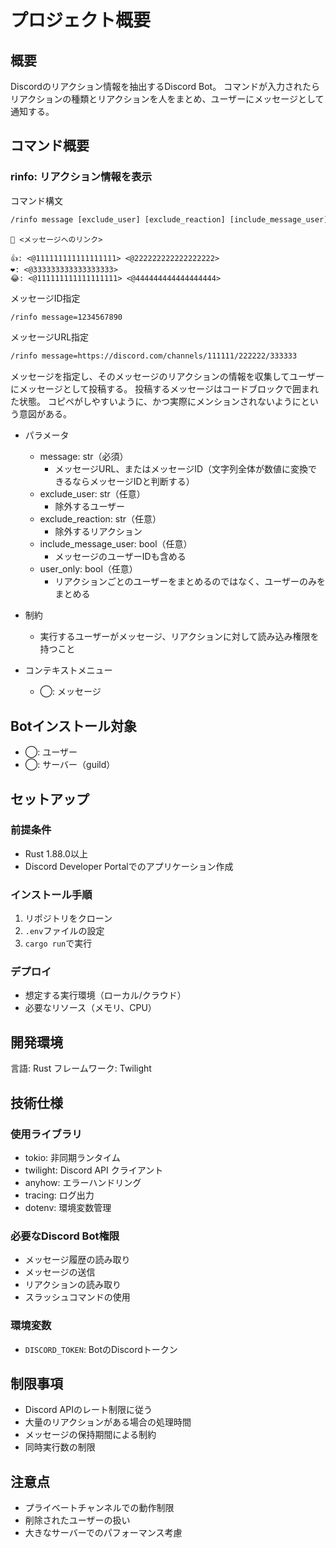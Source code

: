 # プロジェクト概要

## 概要

Discordのリアクション情報を抽出するDiscord Bot。
コマンドが入力されたらリアクションの種類とリアクションを人をまとめ、ユーザーにメッセージとして通知する。


## コマンド概要

### rinfo: リアクション情報を表示

コマンド構文

```txt
/rinfo message [exclude_user] [exclude_reaction] [include_message_user] [user_only]
```

```aiignore
📝 <メッセージへのリンク>

👍: <@111111111111111111> <@222222222222222222>
❤️: <@333333333333333333>
😂: <@111111111111111111> <@444444444444444444>
```


メッセージID指定

```txt
/rinfo message=1234567890
```

メッセージURL指定

```txt
/rinfo message=https://discord.com/channels/111111/222222/333333
```

メッセージを指定し、そのメッセージのリアクションの情報を収集してユーザーにメッセージとして投稿する。
投稿するメッセージはコードブロックで囲まれた状態。
コピペがしやすいように、かつ実際にメンションされないようにという意図がある。


- パラメータ
  - message: str（必須）
    - メッセージURL、またはメッセージID（文字列全体が数値に変換できるならメッセージIDと判断する）
  - exclude_user: str（任意）
    - 除外するユーザー
  - exclude_reaction: str（任意）
    - 除外するリアクション
  - include_message_user: bool（任意）
    - メッセージのユーザーIDも含める
  - user_only: bool（任意）
    - リアクションごとのユーザーをまとめるのではなく、ユーザーのみをまとめる

- 制約
  - 実行するユーザーがメッセージ、リアクションに対して読み込み権限を持つこと

- コンテキストメニュー
  - ◯: メッセージ

## Botインストール対象

- ◯: ユーザー
- ◯: サーバー（guild）

## セットアップ

### 前提条件
- Rust 1.88.0以上
- Discord Developer Portalでのアプリケーション作成

### インストール手順
1. リポジトリをクローン
2. `.env`ファイルの設定
3. `cargo run`で実行

### デプロイ
- 想定する実行環境（ローカル/クラウド）
- 必要なリソース（メモリ、CPU）

## 開発環境

言語: Rust
フレームワーク: Twilight

## 技術仕様

### 使用ライブラリ
- tokio: 非同期ランタイム
- twilight: Discord API クライアント
- anyhow: エラーハンドリング
- tracing: ログ出力
- dotenv: 環境変数管理

### 必要なDiscord Bot権限
- メッセージ履歴の読み取り
- メッセージの送信
- リアクションの読み取り
- スラッシュコマンドの使用

### 環境変数
- `DISCORD_TOKEN`: BotのDiscordトークン

## 制限事項

- Discord APIのレート制限に従う
- 大量のリアクションがある場合の処理時間
- メッセージの保持期間による制約
- 同時実行数の制限

## 注意点

- プライベートチャンネルでの動作制限
- 削除されたユーザーの扱い
- 大きなサーバーでのパフォーマンス考慮